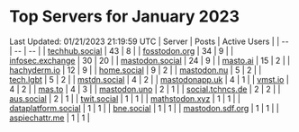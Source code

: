 # Top Servers for January 2023
Last Updated: 01/21/2023 21:19:59 UTC
| Server | Posts | Active Users |
| -- | -- | -- |
| [techhub.social](https://techhub.social/tags/PowerShell) | 43 | 8 |
| [fosstodon.org](https://fosstodon.org/tags/PowerShell) | 34 | 9 |
| [infosec.exchange](https://infosec.exchange/tags/PowerShell) | 30 | 20 |
| [mastodon.social](https://mastodon.social/tags/PowerShell) | 24 | 9 |
| [masto.ai](https://masto.ai/tags/PowerShell) | 15 | 2 |
| [hachyderm.io](https://hachyderm.io/tags/PowerShell) | 12 | 9 |
| [home.social](https://home.social/tags/PowerShell) | 9 | 2 |
| [mastodon.nu](https://mastodon.nu/tags/PowerShell) | 5 | 2 |
| [tech.lgbt](https://tech.lgbt/tags/PowerShell) | 5 | 2 |
| [mstdn.social](https://mstdn.social/tags/PowerShell) | 4 | 2 |
| [mastodonapp.uk](https://mastodonapp.uk/tags/PowerShell) | 4 | 1 |
| [vmst.io](https://vmst.io/tags/PowerShell) | 4 | 2 |
| [mas.to](https://mas.to/tags/PowerShell) | 4 | 3 |
| [mastodon.uno](https://mastodon.uno/tags/PowerShell) | 2 | 1 |
| [social.tchncs.de](https://social.tchncs.de/tags/PowerShell) | 2 | 2 |
| [aus.social](https://aus.social/tags/PowerShell) | 2 | 1 |
| [twit.social](https://twit.social/tags/PowerShell) | 1 | 1 |
| [mathstodon.xyz](https://mathstodon.xyz/tags/PowerShell) | 1 | 1 |
| [dataplatform.social](https://dataplatform.social/tags/PowerShell) | 1 | 1 |
| [bne.social](https://bne.social/tags/PowerShell) | 1 | 1 |
| [mastodon.sdf.org](https://mastodon.sdf.org/tags/PowerShell) | 1 | 1 |
| [aspiechattr.me](https://aspiechattr.me/tags/PowerShell) | 1 | 1 |
